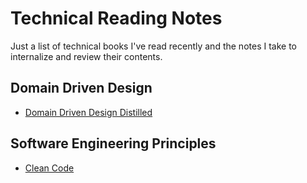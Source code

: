 # Technical Reading Notes

Just a list of technical books I've read recently and the notes I take to internalize and review their contents.

## Domain Driven Design

* [Domain Driven Design Distilled](domain-driven-design-distilled.md)

## Software Engineering Principles

* [Clean Code](clean-code.md)